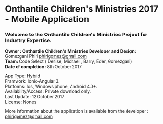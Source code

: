 <h1>Onthantile Children's Ministries 2017 - Mobile Application</h1>

<h3>Welcome to the Onthantile Children's Ministries Project for Industry Expertise.</h3>

<strong>Owner : Onthantile Children's Ministries </strong>
<strong>Developer and Design:</strong> Gomezgani Phiri phirigomez@gmail.com</br>
<strong>Team:</strong> Code Select ( Denise, Michael , Barry, Eder, Gomezgani) </br>
<strong>Date of completion:</strong> 8th October 2017</br>

App Type: Hybrid </br>
Framwork: Ionic-Angular 3. </br>
Platforms: Ios, Windows phone, Android 4.0+. </br>
Availability/Access: Private download only. </br>
Last Update: 12 October 2017 </br>
License: Nones </br> 
 
More information about the application is available from the developer : phirigomez@gmail.com </br> 




